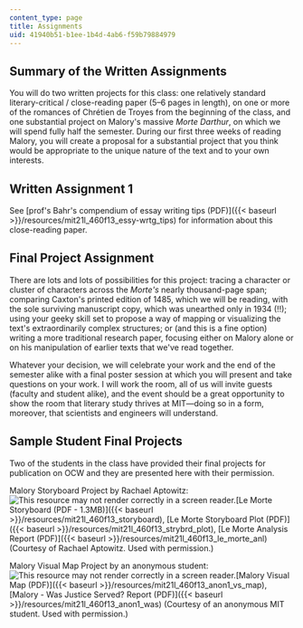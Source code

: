 ```yaml
---
content_type: page
title: Assignments
uid: 41940b51-b1ee-1b4d-4ab6-f59b79884979
---
```


Summary of the Written Assignments
----------------------------------

You will do two written projects for this class: one relatively standard literary-critical / close-reading paper (5–6 pages in length), on one or more of the romances of Chrétien de Troyes from the beginning of the class, and one substantial project on Malory's massive _Morte Darthur_, on which we will spend fully half the semester. During our first three weeks of reading Malory, you will create a proposal for a substantial project that you think would be appropriate to the unique nature of the text and to your own interests.

Written Assignment 1
--------------------

See [prof's Bahr's compendium of essay writing tips (PDF)]({{< baseurl >}}/resources/mit21l_460f13_essy-wrtg_tips) for information about this close-reading paper. 

Final Project Assignment
------------------------

There are lots and lots of possibilities for this project: tracing a character or cluster of characters across the _Morte's_ nearly thousand-page span; comparing Caxton's printed edition of 1485, which we will be reading, with the sole surviving manuscript copy, which was unearthed only in 1934 (!!); using your geeky skill set to propose a way of mapping or visualizing the text's extraordinarily complex structures; or (and this is a fine option) writing a more traditional research paper, focusing either on Malory alone or on his manipulation of earlier texts that we've read together.

Whatever your decision, we will celebrate your work and the end of the semester alike with a final poster session at which you will present and take questions on your work. I will work the room, all of us will invite guests (faculty and student alike), and the event should be a great opportunity to show the room that literary study thrives at MIT—doing so in a form, moreover, that scientists and engineers will understand.

Sample Student Final Projects
-----------------------------

Two of the students in the class have provided their final projects for publication on OCW and they are presented here with their permission.

Malory Storyboard Project by Rachael Aptowitz: ![This resource may not render correctly in a screen reader.](/images/inacessible.gif)[Le Morte Storyboard (PDF - 1.3MB)]({{< baseurl >}}/resources/mit21l_460f13_storyboard), [Le Morte Storyboard Plot (PDF)]({{< baseurl >}}/resources/mit21l_460f13_strybrd_plot), [Le Morte Analysis Report (PDF)]({{< baseurl >}}/resources/mit21l_460f13_le_morte_anl) (Courtesy of Rachael Aptowitz. Used with permission.)

Malory Visual Map Project by an anonymous student: ![This resource may not render correctly in a screen reader.](/images/inacessible.gif)[Malory Visual Map (PDF)]({{< baseurl >}}/resources/mit21l_460f13_anon1_vs_map), [Malory - Was Justice Served? Report (PDF)]({{< baseurl >}}/resources/mit21l_460f13_anon1_was) (Courtesy of an anonymous MIT student. Used with permission.)